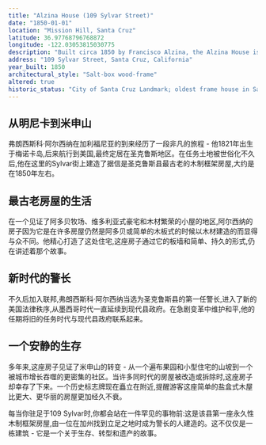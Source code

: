 ```yaml
---
title: "Alzina House (109 Sylvar Street)"
date: "1850-01-01"
location: "Mission Hill, Santa Cruz"
latitude: 36.97768796768872
longitude: -122.03053815030775
description: "Built circa 1850 by Francisco Alzina, the Alzina House is the oldest known wood‑frame dwelling in Santa Cruz County and still retains its original form."
address: "109 Sylvar Street, Santa Cruz, California"
year_built: 1850
architectural_style: "Salt‑box wood‑frame"
altered: true
historic_status: "City of Santa Cruz Landmark; oldest frame house in Santa Cruz County"
---
```


## 从明尼卡到米申山

弗朗西斯科·阿尔西纳在加利福尼亚的到来经历了一段非凡的旅程 - 他1821年出生于梅诺卡岛,后来航行到美国,最终定居在圣克鲁斯地区。在任务土地被世俗化不久后,他在这里的Sylvar街上建造了据信是圣克鲁斯县最古老的木制框架房屋,大约是在1850年左右。

## 最古老房屋的生活

在一个见证了阿多贝牧场、维多利亚式豪宅和木材繁荣的小屋的地区,阿尔西纳的房子因为它是在许多房屋仍然是阿多贝或简单的木板式的时候以木材建造的而显得与众不同。他精心打造了这处住宅,这座房子通过它的板墙和简单、持久的形式,仍在讲述着那个故事。

## 新时代的警长

不久后加入联邦,弗朗西斯科·阿尔西纳当选为圣克鲁斯县的第一任警长,进入了新的美国法律秩序,从墨西哥时代一直延续到现代县政府。在急剧变革中维护和平,他的任期将旧的任务时代与现代县政府联系起来。

## 一个安静的生存

多年来,这座房子见证了米申山的转变 - 从一个遍布果园和小型住宅的山坡到一个被城市增长吞噬的更密集的社区。当许多同时代的房屋被改造或拆除时,这座房子却幸存了下来。一个历史标志牌现在矗立在附近,提醒游客这座简单的盐盒式木屋比更大、更华丽的房屋更加经久不衰。

每当你驻足于109 Sylvar时,你都会站在一件罕见的事物前:这是该县第一座永久性木制框架房屋,由一位在加州找到立足之地时成为警长的人建造的。这不仅仅是一栋建筑 - 它是一个关于生存、转型和遗产的故事。